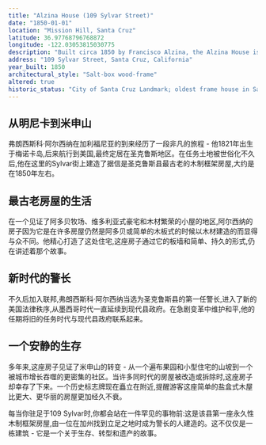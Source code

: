 ```yaml
---
title: "Alzina House (109 Sylvar Street)"
date: "1850-01-01"
location: "Mission Hill, Santa Cruz"
latitude: 36.97768796768872
longitude: -122.03053815030775
description: "Built circa 1850 by Francisco Alzina, the Alzina House is the oldest known wood‑frame dwelling in Santa Cruz County and still retains its original form."
address: "109 Sylvar Street, Santa Cruz, California"
year_built: 1850
architectural_style: "Salt‑box wood‑frame"
altered: true
historic_status: "City of Santa Cruz Landmark; oldest frame house in Santa Cruz County"
---
```


## 从明尼卡到米申山

弗朗西斯科·阿尔西纳在加利福尼亚的到来经历了一段非凡的旅程 - 他1821年出生于梅诺卡岛,后来航行到美国,最终定居在圣克鲁斯地区。在任务土地被世俗化不久后,他在这里的Sylvar街上建造了据信是圣克鲁斯县最古老的木制框架房屋,大约是在1850年左右。

## 最古老房屋的生活

在一个见证了阿多贝牧场、维多利亚式豪宅和木材繁荣的小屋的地区,阿尔西纳的房子因为它是在许多房屋仍然是阿多贝或简单的木板式的时候以木材建造的而显得与众不同。他精心打造了这处住宅,这座房子通过它的板墙和简单、持久的形式,仍在讲述着那个故事。

## 新时代的警长

不久后加入联邦,弗朗西斯科·阿尔西纳当选为圣克鲁斯县的第一任警长,进入了新的美国法律秩序,从墨西哥时代一直延续到现代县政府。在急剧变革中维护和平,他的任期将旧的任务时代与现代县政府联系起来。

## 一个安静的生存

多年来,这座房子见证了米申山的转变 - 从一个遍布果园和小型住宅的山坡到一个被城市增长吞噬的更密集的社区。当许多同时代的房屋被改造或拆除时,这座房子却幸存了下来。一个历史标志牌现在矗立在附近,提醒游客这座简单的盐盒式木屋比更大、更华丽的房屋更加经久不衰。

每当你驻足于109 Sylvar时,你都会站在一件罕见的事物前:这是该县第一座永久性木制框架房屋,由一位在加州找到立足之地时成为警长的人建造的。这不仅仅是一栋建筑 - 它是一个关于生存、转型和遗产的故事。